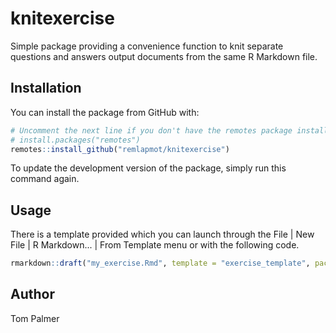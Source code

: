 # knitexercise

Simple package providing a convenience function to knit separate questions and answers
output documents from the same R Markdown file.

## Installation

You can install the package from GitHub with:

``` r
# Uncomment the next line if you don't have the remotes package installed.
# install.packages("remotes")
remotes::install_github("remlapmot/knitexercise")
```
To update the development version of the package, simply run this command again.

## Usage
There is a template provided which you can launch through the File | New File |
R Markdown... | From Template menu or with the following code.
``` r
rmarkdown::draft("my_exercise.Rmd", template = "exercise_template", package = "knitexercise")
```

## Author
Tom Palmer
